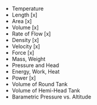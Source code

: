 - Temperature
- Length                [x]
- Area                  [x]
- Volume                [x]
- Rate of Flow          [x]
- Density               [x]
- Velocity              [x]
- Force                 [x]
- Mass, Weight
- Pressure and Head
- Energy, Work, Heat
- Power                 [x]
- Volume of Round Tank
- Volume of Hemi-Head Tank
- Barametric Pressure vs. Altitude